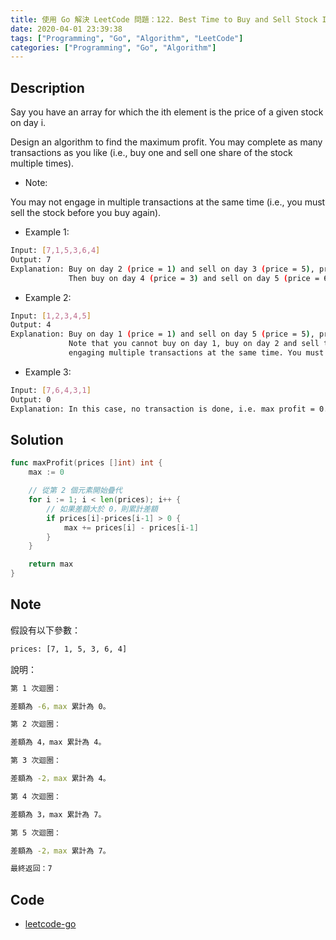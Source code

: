 ```yaml
---
title: 使用 Go 解決 LeetCode 問題：122. Best Time to Buy and Sell Stock II
date: 2020-04-01 23:39:38
tags: ["Programming", "Go", "Algorithm", "LeetCode"]
categories: ["Programming", "Go", "Algorithm"]
---
```


## Description

Say you have an array for which the ith element is the price of a given stock on day i.

Design an algorithm to find the maximum profit. You may complete as many transactions as you like (i.e., buy one and sell one share of the stock multiple times).

- Note:

You may not engage in multiple transactions at the same time (i.e., you must sell the stock before you buy again).

- Example 1:

```bash
Input: [7,1,5,3,6,4]
Output: 7
Explanation: Buy on day 2 (price = 1) and sell on day 3 (price = 5), profit = 5-1 = 4.
             Then buy on day 4 (price = 3) and sell on day 5 (price = 6), profit = 6-3 = 3.
```

- Example 2:

```bash
Input: [1,2,3,4,5]
Output: 4
Explanation: Buy on day 1 (price = 1) and sell on day 5 (price = 5), profit = 5-1 = 4.
             Note that you cannot buy on day 1, buy on day 2 and sell them later, as you are
             engaging multiple transactions at the same time. You must sell before buying again.
```

- Example 3:

```bash
Input: [7,6,4,3,1]
Output: 0
Explanation: In this case, no transaction is done, i.e. max profit = 0.
```

## Solution

```go
func maxProfit(prices []int) int {
	max := 0

	// 從第 2 個元素開始疊代
	for i := 1; i < len(prices); i++ {
		// 如果差額大於 0，則累計差額
		if prices[i]-prices[i-1] > 0 {
			max += prices[i] - prices[i-1]
		}
	}

	return max
}
```

## Note

假設有以下參數：

```bash
prices: [7, 1, 5, 3, 6, 4]
```

說明：

```bash
第 1 次迴圈：

差額為 -6，max 累計為 0。

第 2 次迴圈：

差額為 4，max 累計為 4。

第 3 次迴圈：

差額為 -2，max 累計為 4。

第 4 次迴圈：

差額為 3，max 累計為 7。

第 5 次迴圈：

差額為 -2，max 累計為 7。

最終返回：7
```

## Code

- [leetcode-go](https://github.com/memochou1993/leetcode-go)
